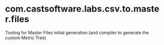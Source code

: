 # com.castsoftware.labs.csv.to.master.files
Tooling for Master Files initial generation (and compiler to generate the custom Metric Tree)
